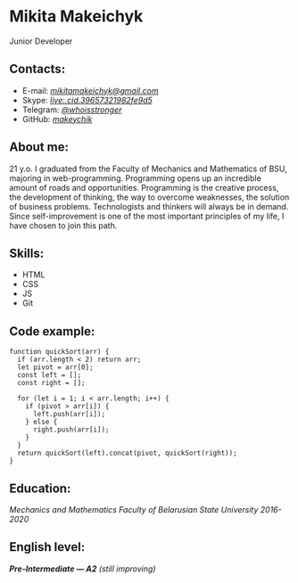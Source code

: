 # Mikita Makeichyk

Junior Developer

## Contacts:

- E-mail: [_mikitamakeichyk@gmail.com_](mailto:mikitamakeichyk@gmail.com)
- Skype: [_live:.cid.39657321982fe9d5_](https://join.skype.com/invite/a25sLBtw0zUf)
- Telegram: [_@whoisstronger_](t.me/whoisstronger)
- GitHub: [_makeychik_](https://github.com/makeychik)

## About me:

21 y.o. I graduated from the Faculty of Mechanics and Mathematics of BSU, majoring in web-programming. Programming opens up an incredible amount of roads and opportunities. Programming is the creative process, the development of thinking, the way to overcome weaknesses, the solution of business problems. Technologists and thinkers will always be in demand. Since self-improvement is one of the most important principles of my life, I have chosen to join this path.

## Skills:

- HTML
- CSS
- JS
- Git

## Code example:

```
function quickSort(arr) {
  if (arr.length < 2) return arr;
  let pivot = arr[0];
  const left = [];
  const right = [];

  for (let i = 1; i < arr.length; i++) {
    if (pivot > arr[i]) {
      left.push(arr[i]);
    } else {
      right.push(arr[i]);
    }
  }
  return quickSort(left).concat(pivot, quickSort(right));
}
```

## Education:

_Mechanics and Mathematics Faculty of Belarusian State University 2016-2020_

## English level:

_**Pre-Intermediate — A2** (still improving)_
